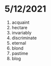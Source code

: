 # 5/12/2021

1. acquaint
2. hectare
3. invariably
4. discriminate
5. eternal
6. blond
7. pastime
8. blog

